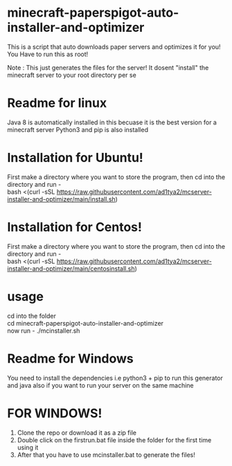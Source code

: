# minecraft-paperspigot-auto-installer-and-optimizer
This is a script that auto downloads paper servers and optimizes it for you!</br>
You Have to run this as root!

Note : This just generates the files for the server! It dosent "install" the minecraft server to your root directory per se
<br />
# Readme for linux
Java 8 is automatically installed in this becuase it is the best version for a minecraft server
Python3 and pip is also installed
# Installation for Ubuntu!
First make a directory where you want to store the program, then cd into the directory and run - <br/>
bash <(curl -sSL https://raw.githubusercontent.com/ad1tya2/mcserver-installer-and-optimizer/main/install.sh)
# Installation for Centos!
First make a directory where you want to store the program, then cd into the directory and run - <br/>
bash <(curl -sSL https://raw.githubusercontent.com/ad1tya2/mcserver-installer-and-optimizer/main/centosinstall.sh)
# usage
cd into the folder</br>
cd minecraft-paperspigot-auto-installer-and-optimizer
</br>
now run - ./mcinstaller.sh
# Readme for Windows
You need to install the dependencies i.e python3 + pip to run this generator and 
java also if you want to run your server on the same machine
# FOR WINDOWS!
1. Clone the repo or download it as a zip file
2. Double click on the firstrun.bat file inside the folder for the first time using it
3. After that you have to use mcinstaller.bat to generate the files!
